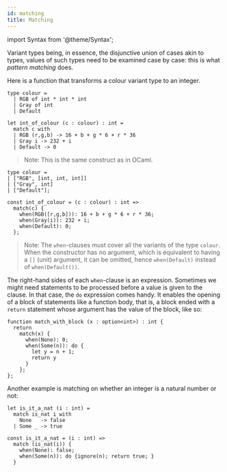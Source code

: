 ```yaml
---
id: matching
title: Matching
---
```


import Syntax from '@theme/Syntax';

Variant types being, in essence, the disjunctive union of cases akin
to types, values of such types need to be examined case by case: this
is what *pattern matching* does.

Here is a function that transforms a colour variant type to an integer.

<Syntax syntax="cameligo">

```cameligo group=variant_matching
type colour =
  | RGB of int * int * int
  | Gray of int
  | Default

let int_of_colour (c : colour) : int =
  match c with
  | RGB (r,g,b) -> 16 + b + g * 6 + r * 36
  | Gray i -> 232 + i
  | Default -> 0
```

> Note: This is the same construct as in OCaml.

</Syntax>

<Syntax syntax="jsligo">

```jsligo group=variant_matching
type colour =
| ["RGB", [int, int, int]]
| ["Gray", int]
| ["Default"];

const int_of_colour = (c : colour) : int =>
  match(c) {
    when(RGB([r,g,b])): 16 + b + g * 6 + r * 36;
    when(Gray(i)): 232 + i;
    when(Default): 0;
  };
```

> Note: The `when`-clauses must cover all the variants of the type
> `colour`. When the constructor has no argument, which is equivalent
> to having a `[]` (unit) argument, it can be omitted, hence
> `when(Default)` instead of `when(Default())`.

The right-hand sides of each `when`-clause is an expression. Sometimes
we might need statements to be processed before a value is given to
the clause. In that case, the `do` expression comes handy. It enables
the opening of a block of statements like a function body, that is, a
block ended with a `return` statement whose argument has the value of
the block, like so:

```jsligo group=match_with_block
function match_with_block (x : option<int>) : int {
  return
    match(x) {
      when(None): 0;
      when(Some(n)): do {
        let y = n + 1;
        return y
      }
    };
};
```

</Syntax>

Another example is matching on whether an integer is a natural number
or not:

<Syntax syntax="cameligo">

```cameligo group=nat_matching
let is_it_a_nat (i : int) =
  match is_nat i with
    None   -> false
  | Some _ -> true
```

</Syntax>

<Syntax syntax="jsligo">

```jsligo group=nat_matching
const is_it_a_nat = (i : int) =>
  match (is_nat(i)) {
    when(None): false;
    when(Some(n)): do {ignore(n); return true; }
  }
```



</Syntax>

